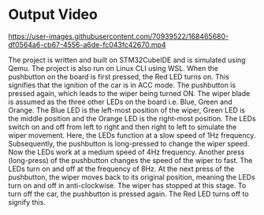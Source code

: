 # Output Video

https://user-images.githubusercontent.com/70939522/168465680-df0564a6-cb67-4556-a6de-fc043fc42670.mp4

The project is written and built on STM32CubeIDE and is simulated using Qemu. The project is also run on Linux CLI using WSL. 
When the pushbutton on the board is first pressed, the Red LED turns on. This signifies that the ignition of the car is in ACC mode. 
The pushbutton is pressed again, which leads to the wiper being turned ON. The wiper blade is assumed as the three other LEDs on the board i.e. Blue, Green and Orange. The Blue LED is the left-most position of the wiper, Green LED is the middle position and the Orange LED is the right-most position. The LEDs switch on and off from left to right and then right to left to simulate the wiper movement. Here, the LEDs function at a slow speed of 1Hz frequency. 
Subsequently, the pushbutton is long-pressed to change the wiper speed. Now the LEDs work at a medium speed of 4Hz frequency. 
Another press (long-press) of the pushbutton changes the speed of the wiper to fast. The LEDs turn on and off at the frequency of 8Hz.
At the next press of the pushbutton, the wiper moves back to its original position, meaning the LEDs turn on and off in anti-clockwise. The wiper has stopped at this stage.
To turn off the car, the pushbutton is pressed again. The Red LED turns off to signify this.